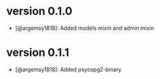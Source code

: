 # version 0.1.0

- [@argemsy1818]: Added models mixin and admin mixin

# version 0.1.1

- [@argemsy1818]: Added psycopg2-binary
